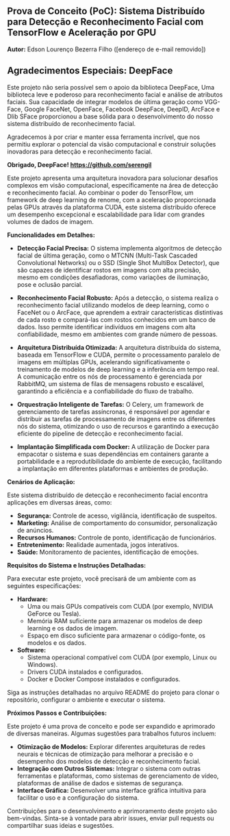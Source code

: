 ## Prova de Conceito (PoC): Sistema Distribuído para Detecção e Reconhecimento Facial com TensorFlow e Aceleração por GPU

**Autor:** Edson Lourenço Bezerra Filho ([endereço de e-mail removido])

## Agradecimentos Especiais: DeepFace

Este projeto não seria possível sem o apoio da biblioteca DeepFace, Uma biblioteca leve e poderoso para reconhecimento facial e análise de atributos faciais. Sua capacidade de integrar modelos de última geração como VGG-Face, Google FaceNet, OpenFace, Facebook DeepFace, DeepID, ArcFace e Dlib SFace proporcionou a base sólida para o desenvolvimento do nosso sistema distribuído de reconhecimento facial.

Agradecemos à  por criar e manter essa ferramenta incrível, que nos permitiu explorar o potencial da visão computacional e construir soluções inovadoras para detecção e reconhecimento facial.

**Obrigado, DeepFace! https://github.com/serengil**



Este projeto apresenta uma arquitetura inovadora para solucionar desafios complexos em visão computacional, especificamente na área de detecção e reconhecimento facial. Ao combinar o poder do TensorFlow, um framework de deep learning de renome, com a aceleração proporcionada pelas GPUs através da plataforma CUDA, este sistema distribuído oferece um desempenho excepcional e escalabilidade para lidar com grandes volumes de dados de imagem.

**Funcionalidades em Detalhes:**

* **Detecção Facial Precisa:** O sistema implementa algoritmos de detecção facial de última geração, como o MTCNN (Multi-Task Cascaded Convolutional Networks) ou o SSD (Single Shot MultiBox Detector), que são capazes de identificar rostos em imagens com alta precisão, mesmo em condições desafiadoras, como variações de iluminação, pose e oclusão parcial.

* **Reconhecimento Facial Robusto:** Após a detecção, o sistema realiza o reconhecimento facial utilizando modelos de deep learning, como o FaceNet ou o ArcFace, que aprendem a extrair características distintivas de cada rosto e compará-las com rostos conhecidos em um banco de dados. Isso permite identificar indivíduos em imagens com alta confiabilidade, mesmo em ambientes com grande número de pessoas.

* **Arquitetura Distribuída Otimizada:** A arquitetura distribuída do sistema, baseada em TensorFlow e CUDA, permite o processamento paralelo de imagens em múltiplas GPUs, acelerando significativamente o treinamento de modelos de deep learning e a inferência em tempo real. A comunicação entre os nós de processamento é gerenciada por RabbitMQ, um sistema de filas de mensagens robusto e escalável, garantindo a eficiência e a confiabilidade do fluxo de trabalho.

* **Orquestração Inteligente de Tarefas:** O Celery, um framework de gerenciamento de tarefas assíncronas, é responsável por agendar e distribuir as tarefas de processamento de imagens entre os diferentes nós do sistema, otimizando o uso de recursos e garantindo a execução eficiente do pipeline de detecção e reconhecimento facial.

* **Implantação Simplificada com Docker:** A utilização de Docker para empacotar o sistema e suas dependências em containers garante a portabilidade e a reprodutibilidade do ambiente de execução, facilitando a implantação em diferentes plataformas e ambientes de produção.

**Cenários de Aplicação:**

Este sistema distribuído de detecção e reconhecimento facial encontra aplicações em diversas áreas, como:

* **Segurança:** Controle de acesso, vigilância, identificação de suspeitos.
* **Marketing:** Análise de comportamento do consumidor, personalização de anúncios.
* **Recursos Humanos:** Controle de ponto, identificação de funcionários.
* **Entretenimento:** Realidade aumentada, jogos interativos.
* **Saúde:** Monitoramento de pacientes, identificação de emoções.

**Requisitos do Sistema e Instruções Detalhadas:**

Para executar este projeto, você precisará de um ambiente com as seguintes especificações:

* **Hardware:**
    * Uma ou mais GPUs compatíveis com CUDA (por exemplo, NVIDIA GeForce ou Tesla).
    * Memória RAM suficiente para armazenar os modelos de deep learning e os dados de imagem.
    * Espaço em disco suficiente para armazenar o código-fonte, os modelos e os dados.
* **Software:**
    * Sistema operacional compatível com CUDA (por exemplo, Linux ou Windows).
    * Drivers CUDA instalados e configurados.
    * Docker e Docker Compose instalados e configurados.

Siga as instruções detalhadas no arquivo README do projeto para clonar o repositório, configurar o ambiente e executar o sistema.

**Próximos Passos e Contribuições:**

Este projeto é uma prova de conceito e pode ser expandido e aprimorado de diversas maneiras. Algumas sugestões para trabalhos futuros incluem:

* **Otimização de Modelos:** Explorar diferentes arquiteturas de redes neurais e técnicas de otimização para melhorar a precisão e o desempenho dos modelos de detecção e reconhecimento facial.
* **Integração com Outros Sistemas:** Integrar o sistema com outras ferramentas e plataformas, como sistemas de gerenciamento de vídeo, plataformas de análise de dados e sistemas de segurança.
* **Interface Gráfica:** Desenvolver uma interface gráfica intuitiva para facilitar o uso e a configuração do sistema.

Contribuições para o desenvolvimento e aprimoramento deste projeto são bem-vindas. Sinta-se à vontade para abrir issues, enviar pull requests ou compartilhar suas ideias e sugestões.
